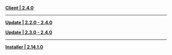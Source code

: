 **[Client | 2.4.0](https://autopatchcnws.yuanshen.com/client_app/download/pc_zip/20211225041652_jkpmdQVLf6h0xFBk/YuanShen_2.4.0.zip)**

---

**[Update | 2.2.0 - 2.4.0](https://autopatchcnws.yuanshen.com/client_app/update/hk4e_cn/18/game_2.2.0_2.4.0_diff_LeQgqCj0x2Pcf8oB.zip)**

**[Update | 2.3.0 - 2.4.0](https://autopatchcnws.yuanshen.com/client_app/update/hk4e_cn/18/game_2.3.0_2.4.0_diff_hYUABsaHWOC1Il4E.zip)**

---

**[Installer | 2.14.1.0](https://autopatchcnws.yuanshen.com/client_app/download/launcher/20211221175613_GebZo2g1tjID2onr/pcadmnga/yuanshen_setup_20211214164355.exe)**
